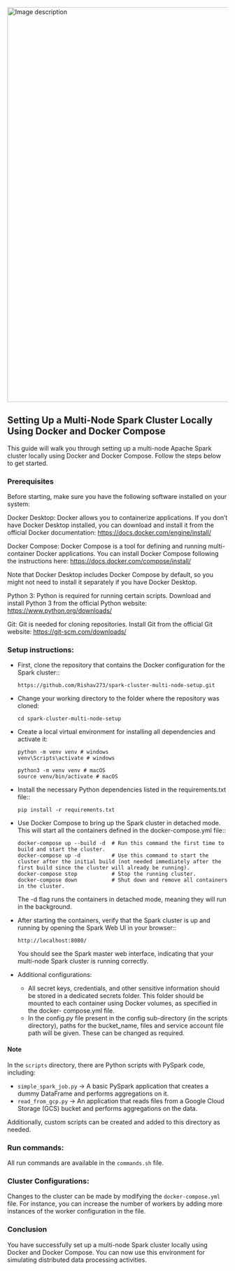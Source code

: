 <img src="https://github.com/user-attachments/assets/f2d90a13-94e3-4c9b-91e3-8b74d8b0e85f" alt="Image description" width="900" />


## Setting Up a Multi-Node Spark Cluster Locally Using Docker and Docker Compose

This guide will walk you through setting up a multi-node Apache Spark cluster locally using Docker and Docker Compose. Follow the steps below to get started.

### Prerequisites
Before starting, make sure you have the following software installed on your system:

Docker Desktop: Docker allows you to containerize applications. If you don’t have Docker Desktop installed, you can download and install it from the official Docker documentation:
https://docs.docker.com/engine/install/

Docker Compose: Docker Compose is a tool for defining and running multi-container Docker applications. You can install Docker Compose following the instructions here:
https://docs.docker.com/compose/install/

Note that Docker Desktop includes Docker Compose by default, so you might not need to install it separately if you have Docker Desktop.

Python 3: Python is required for running certain scripts. Download and install Python 3 from the official Python website:
https://www.python.org/downloads/

Git: Git is needed for cloning repositories. Install Git from the official Git website:
https://git-scm.com/downloads/

### Setup instructions:

* First, clone the repository that contains the Docker configuration for the Spark cluster::
  ```
  https://github.com/Rishav273/spark-cluster-multi-node-setup.git
  ```
  
* Change your working directory to the folder where the repository was cloned:
  ```
  cd spark-cluster-multi-node-setup
  ```
  
* Create a local virtual environment for installing all dependencies and activate it:
  ```
  python -m venv venv # windows
  venv\Scripts\activate # windows
  
  python3 -m venv venv # macOS
  source venv/bin/activate # macOS
  ```


* Install the necessary Python dependencies listed in the requirements.txt file::
  ```
  pip install -r requirements.txt
  ```
  
  
* Use Docker Compose to bring up the Spark cluster in detached mode. This will start all the containers defined in the docker-compose.yml file::
  ```
  docker-compose up --build -d  # Run this command the first time to build and start the cluster.
  docker-compose up -d          # Use this command to start the cluster after the initial build (not needed immediately after the first build since the cluster will already be running).
  docker-compose stop           # Stop the running cluster.
  docker-compose down           # Shut down and remove all containers in the cluster.
  ```

  The -d flag runs the containers in detached mode, meaning they will run in the background.
  

* After starting the containers, verify that the Spark cluster is up and running by opening the Spark Web UI in your browser::
  ```  
  http://localhost:8080/
  ```
  You should see the Spark master web interface, indicating that your multi-node Spark cluster is running correctly.


* Additional configurations:

  - All secret keys, credentials, and other sensitive information should be stored in a dedicated secrets folder. This folder should be mounted to each container using Docker volumes, as specified in the docker-  compose.yml file.
  - In the config.py file present in the config sub-directory (in the scripts directory), paths for the bucket_name, files and service account file path will be given. These can be changed as required.


#### Note
In the ```scripts``` directory, there are Python scripts with PySpark code, including:
- ```simple_spark_job.py``` -> A basic PySpark application that creates a dummy DataFrame and performs aggregations on it.
- ```read_from_gcp.py``` -> An application that reads files from a Google Cloud Storage (GCS) bucket and performs aggregations on the data.

Additionally, custom scripts can be created and added to this directory as needed.

### Run commands:
All run commands are available in the ```commands.sh``` file. 

### Cluster Configurations:
Changes to the cluster can be made by modifying the ```docker-compose.yml``` file. For instance, you can increase the number of workers by adding more instances of the worker configuration in the file.
  
### Conclusion
You have successfully set up a multi-node Spark cluster locally using Docker and Docker Compose. You can now use this environment for simulating distributed data processing activities.
